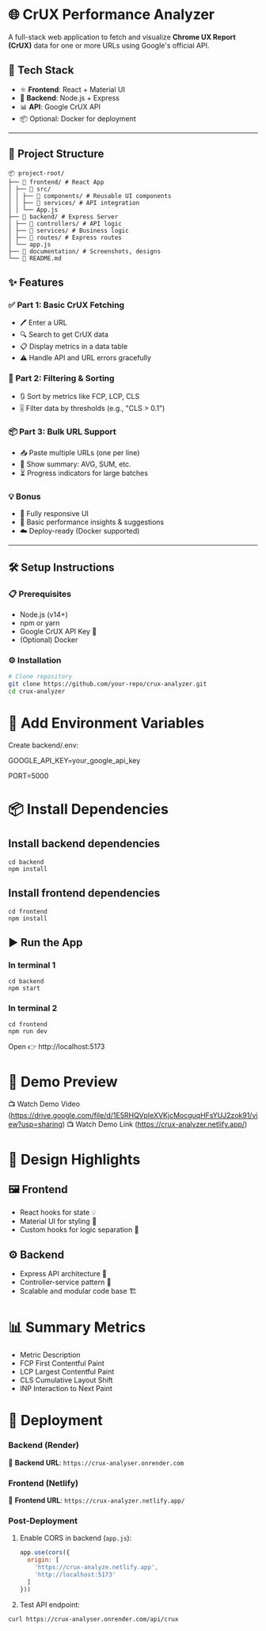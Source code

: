 # 🌐 CrUX Performance Analyzer

A full-stack web application to fetch and visualize **Chrome UX Report (CrUX)** data for one or more URLs using Google's official API.

## 🚀 Tech Stack

- ⚛️ **Frontend**: React + Material UI  
- 🧠 **Backend**: Node.js + Express  
- 📊 **API**: Google CrUX API  
- 📦 Optional: Docker for deployment

---

## 📁 Project Structure
```
📦 project-root/
├── 📂 frontend/ # React App
│ ├── 📂 src/
│ │ ├── 📂 components/ # Reusable UI components
│ │ ├── 📂 services/ # API integration
│ │ └── App.js
├── 📂 backend/ # Express Server
│ ├── 📂 controllers/ # API logic
│ ├── 📂 services/ # Business logic
│ ├── 📂 routes/ # Express routes
│ └── app.js
├── 📂 documentation/ # Screenshots, designs
└── 📄 README.md
```

## ✨ Features

### ✅ Part 1: Basic CrUX Fetching
- 🖊️ Enter a URL
- 🔍 Search to get CrUX data
- 📋 Display metrics in a data table
- ⚠️ Handle API and URL errors gracefully

### 🔎 Part 2: Filtering & Sorting
- 🔃 Sort by metrics like FCP, LCP, CLS
- 🎚️ Filter data by thresholds (e.g., "CLS > 0.1")

### 📦 Part 3: Bulk URL Support
- 📥 Paste multiple URLs (one per line)
- 🧮 Show summary: AVG, SUM, etc.
- ⏳ Progress indicators for large batches

### 💡 Bonus
- 📱 Fully responsive UI
- 🧠 Basic performance insights & suggestions
- ☁️ Deploy-ready (Docker supported)

---

## 🛠️ Setup Instructions

### 📋 Prerequisites
- Node.js (v14+)
- npm or yarn
- Google CrUX API Key 🔑
- (Optional) Docker

### ⚙️ Installation

```bash
# Clone repository
git clone https://github.com/your-repo/crux-analyzer.git
cd crux-analyzer
```

# 🔐 Add Environment Variables

Create backend/.env:

GOOGLE_API_KEY=your_google_api_key

PORT=5000

# 📦 Install Dependencies

## Install backend dependencies
```
cd backend
npm install

```

## Install frontend dependencies
```
cd frontend
npm install

```

## ▶️ Run the App

### In terminal 1
```
cd backend
npm start

```

### In terminal 2
```
cd frontend
npm run dev

```
Open 👉 http://localhost:5173

# 🎥 Demo Preview

📺 Watch Demo Video (https://drive.google.com/file/d/1E5RHQVpIeXVKjcMocguqHFsYUJ2zok91/view?usp=sharing)
📺 Watch Demo Link (https://crux-analyzer.netlify.app/)

# 🧠 Design Highlights
## 🖼️ Frontend
- React hooks for state 💡
- Material UI for styling 🎨
- Custom hooks for logic separation 🔧

## ⚙️ Backend
- Express API architecture 🔌
- Controller-service pattern 📂
- Scalable and modular code base 🏗️

# 📊 Summary Metrics
- Metric Description
- FCP	First Contentful Paint
- LCP	Largest Contentful Paint
- CLS	Cumulative Layout Shift
- INP	Interaction to Next Paint

# 🚀 Deployment

### Backend (Render)
🔗 **Backend URL**: `https://crux-analyser.onrender.com`
### Frontend (Netlify)
🔗 **Frontend URL**: `https://crux-analyzer.netlify.app/`

### Post-Deployment
1. Enable CORS in backend (`app.js`):
   ```js
   app.use(cors({
     origin: [
       'https://crux-analyze.netlify.app',
       'http://localhost:5173'
     ]
   }))
2. Test API endpoint:
```bash
curl https://crux-analyser.onrender.com/api/crux

```
